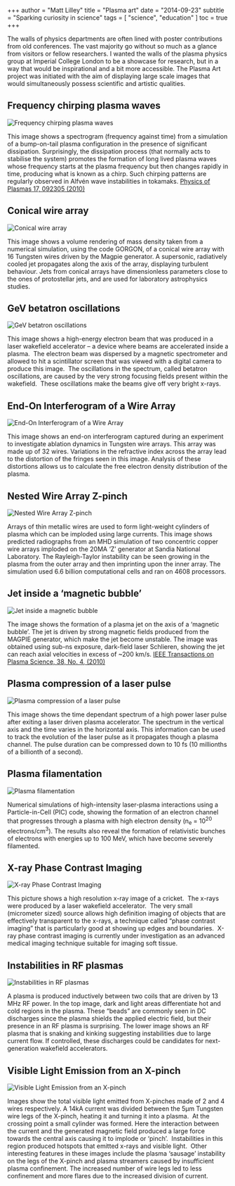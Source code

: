 +++
author = "Matt Lilley"
title = "Plasma art"
date = "2014-09-23"
subtitle = "Sparking curiosity in science"
tags = [
    "science",
    "education"
]
toc = true
+++

The walls of physics departments are often lined with poster contributions from old conferences. The vast majority go without so much as a glance from visitors or fellow researchers. I wanted the walls of the plasma physics group at Imperial College London to be a showcase for research, but in a way that would be inspirational and a bit more accessible. The Plasma Art project was initiated with the aim of displaying large scale images that would simultaneously possess scientific and artistic qualities.

## Frequency chirping plasma waves

![Frequency chirping plasma waves](plasma-art-chirp.jpg "Matthew Lilley - 2010")

This image shows a spectrogram (frequency against time) from a simulation of a bump-on-tail plasma configuration in the presence of significant dissipation. Surprisingly, the dissipation process (that normally acts to stabilise the system) promotes the formation of long lived plasma waves whose frequency starts at the plasma frequency but then changes rapidly in time, producing what is known as a chirp. Such chirping patterns are regularly observed in Alfvén wave instabilities in tokamaks. <a rel="noopener" href="https://dx.doi.org/10.1063/1.3486535" target="_blank">Physics of Plasmas 17, 092305 (2010)</a></p>

## Conical wire array

![Conical wire array](plasma-art-jellyfish.jpg "Matteo Bocchi - 2012")


This image shows a volume rendering of mass density taken from a numerical simulation, using the code GORGON, of a conical wire array with 16 Tungsten wires driven by the Magpie generator. A supersonic, radiatively cooled jet propagates along the axis of the array, displaying turbulent behaviour. Jets from conical arrays have dimensionless parameters close to the ones of protostellar jets, and are used for laboratory astrophysics studies.

## GeV betatron oscillations


![GeV betatron oscillations](plasma-art-jet.jpg "Stuart Mangles - 2011")

This image shows a high-energy electron beam that was produced in a laser wakefield accelerator – a device where beams are accelerated inside a plasma.  The electron beam was dispersed by a magnetic spectrometer and allowed to hit a scintillator screen that was viewed with a digital camera to produce this image.  The oscillations in the spectrum, called betatron oscillations, are caused by the very strong focusing fields present within the wakefield.  These oscillations make the beams give off very bright x-rays.

## End-On Interferogram of a Wire Array

![End-On Interferogram of a Wire Array](plasma-art-fringes.jpg "George Swadling - 2011")

This image shows an end-on interferogram captured during an experiment to investigate ablation dynamics in Tungsten wire arrays. This array was made up of 32 wires. Variations in the refractive index across the array lead to the distortion of the fringes seen in this image. Analysis of these distortions allows us to calculate the free electron density distribution of the plasma.

## Nested Wire Array Z-pinch


![Nested Wire Array Z-pinch](plasma-art-zpinch.jpg "Jeremy Chittenden - 2010")

Arrays of thin metallic wires are used to form light-weight cylinders of plasma which can be imploded using large currents. This image shows predicted radiographs from an MHD simulation of two concentric copper wire arrays imploded on the 20MA ‘Z’ generator at Sandia National Laboratory. The Rayleigh-Taylor instability can be seen growing in the plasma from the outer array and then imprinting upon the inner array. The simulation used 6.6 billion computational cells and ran on 4608 processors.

## Jet inside a ‘magnetic bubble’


![Jet inside a magnetic bubble](plasma-art-bubble.jpg "Francisco Suzuki-Vidal - 2010")

The image shows the formation of a plasma jet on the axis of a ‘magnetic bubble’. The jet is driven by strong magnetic fields produced from the MAGPIE generator, which make the jet become unstable. The image was obtained using sub-ns exposure, dark-field laser Schlieren, showing the jet can reach axial velocities in excess of ~200 km/s. <a rel="noopener" href="https://dx.doi.org/10.1109/TPS.2009.2036730" target="_blank">IEEE Transactions on Plasma Science, 38, No. 4, (2010)</a>

## Plasma compression of a laser pulse


![Plasma compression of a laser pulse](plasma-art-face.jpg "Matthew Streeter - 2011")


This image shows the time dependant spectrum of a high power laser pulse after exiting a laser driven plasma accelerator. The spectrum in the vertical axis and the time varies in the horizontal axis. This information can be used to track the evolution of the laser pulse as it propagates though a plasma channel. The pulse duration can be compressed down to 10 fs (10 millionths of a billionth of a second).


## Plasma filamentation


![Plasma filamentation](plasma-art-filaments.jpg "Ayesha Rehman - 2012")


Numerical simulations of high-intensity laser-plasma interactions using a Particle-in-Cell (PIC) code, showing the formation of an electron channel that progresses through a plasma with high electron density (n<sub>e</sub> = 10<sup>20</sup> electrons/cm<sup>3</sup>). The results also reveal the formation of relativistic bunches of electrons with energies up to 100 MeV, which have become severely filamented.

## X-ray Phase Contrast Imaging

![X-ray Phase Contrast Imaging](plasma-art-bug.jpg "Michael Bloom - 2011")

This picture shows a high resolution x-ray image of a cricket.  The x-rays were produced by a laser wakefield accelerator.  The very small (micrometer sized) source allows high definition imaging of objects that are effectively transparent to the x-rays, a technique called “phase contrast imaging” that is particularly good at showing up edges and boundaries.  X-ray phase contrast imaging is currently under investigation as an advanced medical imaging technique suitable for imaging soft tissue.

## Instabilities in RF plasmas

![Instabilities in RF plasmas](plasma-art-striations.jpg "Zulfikar Najmudin - 2012")


A plasma is produced inductively between two coils that are driven by 13 MHz RF power. In the top image, dark and light areas differentiate hot and cold regions in the plasma. These “beads” are commonly seen in DC discharges since the plasma shields the applied electric field, but their presence in an RF plasma is surprising. The lower image shows an RF plasma that is snaking and kinking suggesting instabilities due to large current flow. If controlled, these discharges could be candidates for next-generation wakefield accelerators.



## Visible Light Emission from an X-pinch

![Visible Light Emission from an X-pinch](plasma-art-xpinch.jpg "Jonathan Wood and Matilda Locke - 2012")


Images show the total visible light emitted from X-pinches made of 2 and 4 wires respectively. A 14kA current was divided between the 5µm Tungsten wire legs of the X-pinch, heating it and turning it into a plasma.  At the crossing point a small cylinder was formed. Here the interaction between the current and the generated magnetic field produced a large force towards the central axis causing it to implode or ‘pinch’.  Instabilities in this region produced hotspots that emitted x-rays and visible light.  Other interesting features in these images include the plasma ‘sausage’ instability on the legs of the X-pinch and plasma streamers caused by insufficient plasma confinement. The increased number of wire legs led to less confinement and more flares due to the increased division of current.
